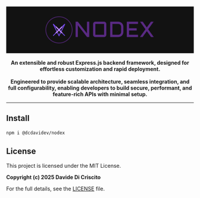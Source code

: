 <p align="center">
 <img alt="nodex logo" src="./assets/md.png" />
</p>

<p align="center"><strong>An extensible and robust Express.js backend framework, designed for effortless customization and rapid deployment.</br></br>Engineered to provide scalable architecture, seamless integration, and full configurability, enabling developers to build secure, performant, and feature-rich APIs with minimal setup.</strong></p>

---

## Install

```bash
npm i @dcdavidev/nodex
```

## License

This project is licensed under the MIT License.

**Copyright (c) 2025 Davide Di Criscito**

For the full details, see the [LICENSE](LICENSE) file.
